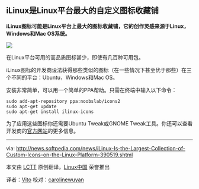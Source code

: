 iLinux是Linux平台最大的自定义图标收藏铺
---

**iLinux图标可能是Linux平台上最大的图标收藏铺，它的创作灵感来源于Linux，Windows和Mac OS系统。**  

![](https://github-camo.global.ssl.fastly.net/bbfa0bed6fdb30515c20e8fe4f71321f94164a12/687474703a2f2f69312d6e6577732e736f667470656469612d7374617469632e636f6d2f696d616765732f6e657773322f694c696e75782d49732d7468652d4c6172676573742d436f6c6c656374696f6e2d6f662d437573746f6d2d49636f6e732d6f6e2d7468652d4c696e75782d506c6174666f726d2d3339303531392d322e706e67)

在Linux平台可用的高品质图标甚少，即使有几百种可用包。

iLinux图标的开发商设法获得那些类似的图标（在一些情况下甚至优于那些）在三个不同的平台：Ubuntu，Windows和Mac OS。

安装非常简单，可以用一个简单的PPA帮助。只需在终端中输入以下命令：

	sudo add-apt-repository ppa:noobslab/icons2
	sudo apt-get update
	sudo apt-get install ilinux-icons

为了应用这些图标你还需要Ubuntu Tweak或GNOME Tweak工具。你还可以查看开发商的[官方网站][1]的更多信息。

--------------------------------------------------------------------------------

via: http://news.softpedia.com/news/iLinux-Is-the-Largest-Collection-of-Custom-Icons-on-the-Linux-Platform-390519.shtml

本文由 [LCTT](https://github.com/LCTT/TranslateProject) 原创翻译，[Linux中国](http://linux.cn/) 荣誉推出

译者：[Vito](https://github.com/vito-L) 校对：[carolinewuyan](https://github.com/校对者ID)

[1]:http://haniahmed.deviantart.com/art/iLinux-icons-v-8-5-354470161 

